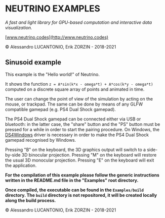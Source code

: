 # NEUTRINO EXAMPLES

_A fast and light library for GPU-based computation and interactive data visualization._

[www.neutrino.codes](http://www.neutrino.codes)

© Alessandro LUCANTONIO, Erik ZORZIN - 2018-2021

## Sinusoid example

This example is the "Hello world!" of Neutrino.

It shows the function `z = A*sin(k*x - omega*t) + A*cos(k*y - omega*t)` computed on a discrete
square array of points and animated in time.

The user can change the point of view of the simulation by acting on the mouse, or
trackpad. The same can be done by means of any GLFW compatible gamepad (e.g. PS4 Dual Shock gamepad).

The PS4 Dual Shock gamepad can be connected either via USB or bluetooth: in the latter case, the
"share" button and the "PS" button must be pressed for a while in order to start the pairing
procedure. On Windows, the [DS4Windows](https://ryochan7.github.io/ds4windows-site/) driver is necessary
in order to make the PS4 Dual Shock gamepad recognised by Windows.

Pressing "B" on the keyboard, the 3D graphics output will switch to a side-by-side 3D binocular projection.
Pressing "M" on the keyboard will restore the usual 3D monocular projection.
Pressing "E" on the keyboard will exit the application.

**For the compilation of this example please follow the generic instructions written in the
README.md file in the "Examples" root directory.**

**Once compiled, the executable can be found in the `Examples/build` directory.
The `build` directory is not repositored, it will be created locally along the build process.**

© Alessandro LUCANTONIO, Erik ZORZIN - 2018-2021

